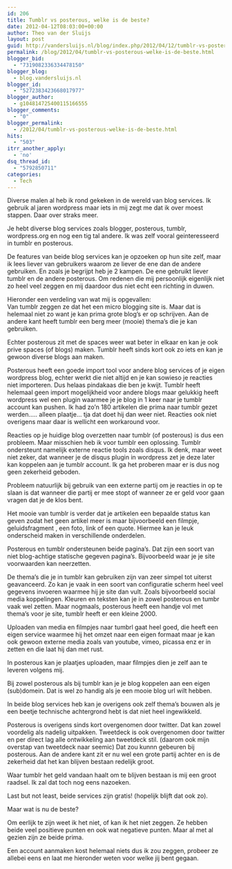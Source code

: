 ```yaml
---
id: 206
title: Tumblr vs posterous, welke is de beste?
date: 2012-04-12T08:03:00+00:00
author: Theo van der Sluijs
layout: post
guid: http://vandersluijs.nl/blog/index.php/2012/04/12/tumblr-vs-posterous-welke-is-de-beste/
permalink: /blog/2012/04/tumblr-vs-posterous-welke-is-de-beste.html
blogger_bid:
  - "7319082336334478150"
blogger_blog:
  - blog.vandersluijs.nl
blogger_id:
  - "5272383423668017977"
blogger_author:
  - g104814725400115166555
blogger_comments:
  - "0"
blogger_permalink:
  - /2012/04/tumblr-vs-posterous-welke-is-de-beste.html
hits:
  - "503"
itrr_another_apply:
  - 'no'
dsq_thread_id:
  - "5792850711"
categories:
  - Tech
---
```

Diverse malen al heb ik rond gekeken in de wereld van blog services. Ik gebruik al jaren wordpress maar iets in mij zegt me dat ik over moest stappen. Daar over straks meer.

Je hebt diverse blog services zoals blogger, posterous, tumblr, wordpress.org en nog een tig tal andere. Ik was zelf vooral geinteresseerd in tumblr en posterous.

De features van beide blog services kan je opzoeken op hun site zelf, maar ik lees liever van gebruikers waarom ze liever de ene dan de andere gebruiken. En zoals je begrijpt heb je 2 kampen. De ene gebruikt liever tumblr en de andere posterous. Om redenen die mij persoonlijk eigenlijk niet zo heel veel zeggen en mij daardoor dus niet echt een richting in duwen.<a name="more"></a>

Hieronder een verdeling van wat mij is opgevallen:    
Van tumblr zeggen ze dat het een micro blogging site is. Maar dat is helemaal niet zo want je kan prima grote blog’s er op schrijven. Aan de andere kant heeft tumblr een berg meer (mooie) thema’s die je kan gebruiken.

Echter posterous zit met de spaces weer wat beter in elkaar en kan je ook prive spaces (of blogs) maken. Tumblr heeft sinds kort ook zo iets en kan je gewoon diverse blogs aan maken.

Posterous heeft een goede import tool voor andere blog services of je eigen wordpress blog, echter werkt die niet altijd en je kan sowieso je reacties niet importeren. Dus helaas pindakaas die ben je kwijt. Tumblr heeft helemaal geen import mogelijkheid voor andere blogs maar gelukkig heeft wordpress wel een plugin waarmee je je blog in 1 keer naar je tumblr account kan pushen. Ik had zo’n 180 artikelen die prima naar tumblr gezet werden….. alleen plaatje… tja dat doet hij dan weer niet. Reacties ook niet overigens maar daar is wellicht een workaround voor.

Reacties op je huidige blog overzetten naar tumblr (of posterous) is dus een probleem. Maar misschien heb ik voor tumblr een oplossing. Tumblr ondersteunt namelijk externe reactie tools zoals disqus. Ik denk, maar weet niet zeker, dat wanneer je de disqus plugin in wordpress zet je deze later kan koppelen aan je tumblr account. Ik ga het proberen maar er is dus nog geen zekerheid geboden.

Probleem natuurlijk bij gebruik van een externe partij om je reacties in op te slaan is dat wanneer die partij er mee stopt of wanneer ze er geld voor gaan vragen dat je de klos bent.

Het mooie van tumblr is verder dat je artikelen een bepaalde status kan geven zodat het geen artikel meer is maar bijvoorbeeld een filmpje, geluidsfragment , een foto, link of een quote. Hiermee kan je leuk onderscheid maken in verschillende onderdelen.

Posterous en tumblr ondersteunen beide pagina’s. Dat zijn een soort van niet blog-achtige statische gegeven pagina’s. Bijvoorbeeld waar je je site voorwaarden kan neerzetten.

De thema’s die je in tumblr kan gebruiken zijn van zeer simpel tot uiterst geavanceerd. Zo kan je vaak in een soort van configuratie scherm heel veel gegevens invoeren waarmee hij je site dan vult. Zoals bijvoorbeeld social media koppelingen. Kleuren en teksten kan je in zowel posterous en tumbr vaak wel zetten. Maar nogmaals, posterous heeft een handje vol met thema’s voor je site, tumblr heeft er een kleine 2000.

Uploaden van media en filmpjes naar tumbrl gaat heel goed, die heeft een eigen service waarmee hij het omzet naar een eigen formaat maar je kan ook gewoon externe media zoals van youtube, vimeo, picassa enz er in zetten en die laat hij dan met rust.

In posterous kan je plaatjes uploaden, maar filmpjes dien je zelf aan te leveren volgens mij.

Bij zowel posterous als bij tumblr kan je je blog koppelen aan een eigen (sub)domein. Dat is wel zo handig als je een mooie blog url wilt hebben.

In beide blog services heb kan je overigens ook zelf thema’s bouwen als je een beetje technische achtergrond hebt is dat niet heel ingewikkeld.

Posterous is overigens sinds kort overgenomen door twitter. Dat kan zowel voordelig als nadelig uitpakken. Tweetdeck is ook overgenomen door twitter en per direct lag alle ontwikkeling aan tweetdeck stil. (daarom ook mijn overstap van tweetdeck naar seemic) Dat zou kunnn gebeuren bij posterous. Aan de andere kant zit er nu wel een grote partij achter en is de zekerheid dat het kan blijven bestaan redelijk groot.

Waar tumblr het geld vandaan haalt om te blijven bestaan is mij een groot raadsel. Ik zal dat toch nog eens nazoeken.

Last but not least, beide services zijn gratis! (hopelijk blijft dat ook zo).

Maar wat is nu de beste?

Om eerlijk te zijn weet ik het niet, of kan ik het niet zeggen. Ze hebben beide veel positieve punten en ook wat negatieve punten. Maar al met al gezien zijn ze beide prima.

Een account aanmaken kost helemaal niets dus ik zou zeggen, probeer ze allebei eens en laat me hieronder weten voor welke jij bent gegaan.
